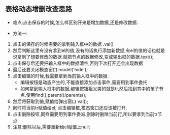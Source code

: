 ## 表格动态增删改查思路
+ 难点:点击保存的时候,怎么样区别开来是增加数据,还是修改数据.

+ 方法一:
1. 点击的保存的时候需要的拿到输入框中的数据 .val()
2. 然后判断这里有没有拿到el的值,没有的话执行添加新数据,有el的值的话也就是说拿到了想要修改的数据.就把节点的数据修改,变成输出框的数据.text();
3. 点击保存后还要把输入框中的数据清空,否则下次打开还会出现数据
4. 最后还要关闭模态窗口.model('hide');
5. 点击编辑的时候,我需要拿到当前输入框中的数据.
    - 编辑按钮是动态产生的,不能直接添加点击事件,需要用到事件委托
    - 如何拿到输入框中的数据,编辑按钮祖父类的就是tr,然后找到其中的孩子节点.使用find();parent()/parents();
6. 然后将获取到值,赋值给弹出窗口 val();
7. 同时将当前tr赋值给el; 点击编辑框,模态窗口还应该被打开.
8. 点击删除按钮,同样需要用到事件委派.删除时删除当前行,所以要拿到当前tr节点.
9. 注意:删除以后,需要重新给el赋值上null;